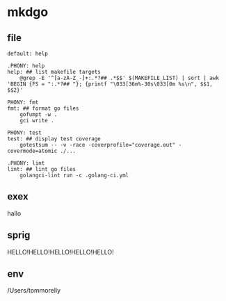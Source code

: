 # mkdgo

## file
<!--- {{ file "Makefile" | code "make" }} --->
```make
default: help

.PHONY: help
help: ## list makefile targets
	@grep -E '^[a-zA-Z_-]+:.*?## .*$$' $(MAKEFILE_LIST) | sort | awk 'BEGIN {FS = ":.*?## "}; {printf "\033[36m%-30s\033[0m %s\n", $$1, $$2}'

PHONY: fmt
fmt: ## format go files
	gofumpt -w .
	gci write .

PHONY: test
test: ## display test coverage
	gotestsum -- -v -race -coverprofile="coverage.out" -covermode=atomic ./...

.PHONY: lint
lint: ## lint go files
	golangci-lint run -c .golang-ci.yml

```

## exex
<!--- {{ exec "echo hallo" }} --->
hallo


## sprig
<!--- {{ "hello!" | upper | repeat 5 }} --->
HELLO!HELLO!HELLO!HELLO!HELLO!

## env
<!--- {{ env "HOME" }} --->
/Users/tommorelly
